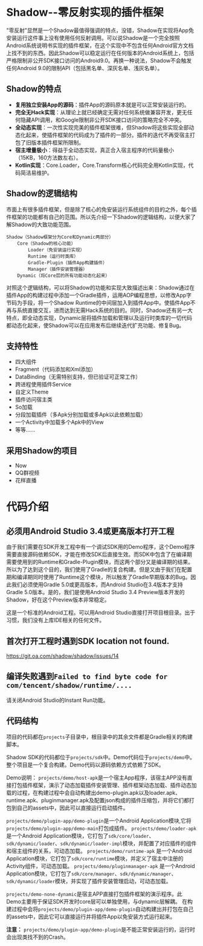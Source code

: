 # Shadow--零反射实现的插件框架
"零反射"显然是一个Shadow最值得强调的特点，没错，Shadow在实现将App免安装运行这件事上没有使用任何反射调用。可以说Shadow是一个完全按照Android系统说明书实现的插件框架，在这个实现中不包含任何Android官方文档上找不到的东西。因此Shadow可以稳定运行在任何版本的Android系统上，包括严格限制非公开SDK接口访问的Android9.0。再换一种说法，Shadow不会触发任何Android 9.0的限制API（包括黑名单、深灰名单、浅灰名单）。

## Shadow的特点
* **复用独立安装App的源码**：插件App的源码原本就是可以正常安装运行的。
* **完全无Hack实现**：从理论上就已经确定无需对任何系统做兼容开发，更无任何隐藏API调用，和Google限制非公开SDK接口访问的策略完全不冲突。
* **全动态实现**：一次性实现完美的插件框架很难，但Shadow将这些实现全部动态化起来，使插件框架的代码成为了插件的一部分。插件的迭代不再受宿主打包了旧版本插件框架所限制。
* **宿主增量极小**：得益于全动态实现，真正合入宿主程序的代码量极小（15KB，160方法数左右）。
* **Kotlin实现**：Core.Loader，Core.Transform核心代码完全用Kotlin实现，代码简洁易维护。

## Shadow的逻辑结构
市面上有很多插件框架，但是除了核心的免安装运行系统组件的目的之外，每个插件框架的功能都有自己的范围。所以先介绍一下Shadow的逻辑结构，以便大家了解Shadow的大致功能范围。
```
Shadow（Shadow框架分为Core和Dynamic两部分）
    Core（Shadow的核心功能）
        Loader（免安装运行实现）
        Runtime（运行时类库）
        Gradle-Plugin（插件App构建插件）
        Manager（插件安装管理器）
    Dynamic（将Core层的所有功能动态化起来）
```

对照这个逻辑结构，可以将Shadow的功能和实现大致描述出来：Shadow通过在插件App的构建过程中添加一个Gradle插件，运用AOP编程思想，以修改App字节码为手段，将一个Shadow Runtime的中间层加入到插件App中。使插件App不再与系统直接交互，进而达到无需Hack系统的目的。同时，Shadow还有另一大特点，即全动态实现，Dynamic层将插件加载和管理以及运行时类库的一切代码都动态化起来，使Shadow可以在应用发布后继续迭代扩充功能、修复Bug。

## 支持特性
* 四大组件
* Fragment（代码添加和Xml添加）
* DataBinding（无需特别支持，但已验证可正常工作）
* 跨进程使用插件Service
* 自定义Theme
* 插件访问宿主类
* So加载
* 分段加载插件（多Apk分别加载或多Apk以此依赖加载）
* 一个Activity中加载多个Apk中的View
* 等等……

## 采用Shadow的项目
* Now
* QQ群视频
* 花样直播

# 代码介绍

## 必须用Android Studio 3.4或更高版本打开工程
由于我们需要在SDK开发工程中有一个调试SDK用的Demo程序，这个Demo程序需要直接源码依赖SDK，才能在修改SDK后直接生效。而SDK中包含了在编译期需要使用到的Runtime和Gradle-Plugin模块，而这两个部分又是编译期的结果。所以为了达到这个目的，我们使用了Gradle的复合构建。但是又由于我们在配置期和编译期同时使用了Runtime这个模块，所以触发了Gradle早期版本的Bug。因此我们必须使用Gradle 5.0或更高版本，而Android Studio在3.4版本才支持Gradle 5.0版本。是的，我们是使用Android Studio 3.4 Preview版本开发的Shadow，好在这个Preview版本非常稳定。

这是一个标准的Android工程。可以用Android Studio直接打开项目根目录。出于习惯，我们没有上库IDE相关的任何文件。

## 首次打开工程时遇到SDK location not found.
https://git.oa.com/shadow/shadow/issues/14

## 编译失败遇到`Failed to find byte code for com/tencent/shadow/runtime/....`
请关闭Android Studio的Instant Run功能。

## 代码结构
项目的代码都在`projects`子目录中，根目录中的其余文件都是Gradle相关的构建脚本。

Shadow SDK的代码都位于`projects/sdk`中。Demo代码位于`projects/demo`中。整个项目是一个复合构建。Demo代码以源码依赖方式依赖了SDK。

Demo说明：
`projects/demo/host-apk`是一个宿主App程序，该宿主APP没有直接打包插件框架，演示了动态加载插件安装管理、插件框架动态加载、插件动态加载的过程，在构建过程中会自动构建出demo-plugin.apk以及loader.apk、runtime.apk、pluginmanager.apk及配置json构成的插件压缩包，并将它们都打包到自己的assets中，因此可以直接运行启动插件。

`projects/demo/plugin-app/demo-plugin`是一个Android Application模块,它将`projects/demo/plugin-app/demo-main`打包成插件。
`projects/demo/loader-apk` 是一个Android Application模块，它打包了`sdk/core/loader`、`sdk/dynamic/loader`、`sdk/dynamic/loader-impl`模块，并配置了对应插件的组件和宿主组件的关系，可动态加载。
`projects/demo/runtime-apk` 是一个Android Application模块，它打包了`sdk/core/runtime`模块，并定义了宿主中注册的Activity组件，可动态加载。
`projects/demo/pluginmanager-apk` 是一个Android Application模块，它打包了`sdk/core/manager`、`sdk/dynamic/manager`、`sdk/dynamic/loader`模块，并实现了插件安装管理启动，可动态加载。


`projects/demo-none-dynamic`是宿主APP直接打包插件框架的演示程序。此Demo主要用于保证SDK开发时core层可以单独使用，与dynamic层解耦。
在构建过程中会将`projects/demo/plugin-app/demo-plugin`自动构建出并打包在自己的assets中，因此它可以直接运行并将插件App以免安装方式运行起来。


**注意：** `projects/demo/plugin-app/demo-plugin`是不能正常安装运行的，运行时会出现类找不到的Crash。

